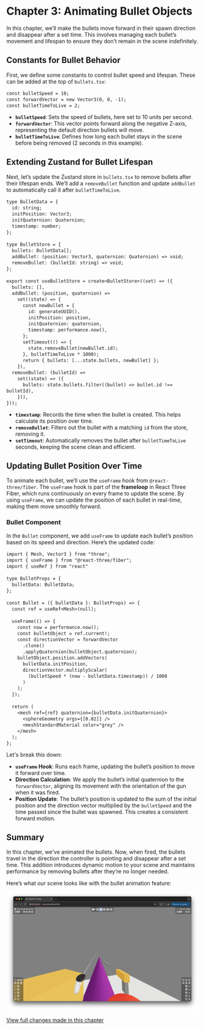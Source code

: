 # Chapter 3: Animating Bullet Objects

In this chapter, we’ll make the bullets move forward in their spawn direction and disappear after a set time. This involves managing each bullet’s movement and lifespan to ensure they don’t remain in the scene indefinitely.

## Constants for Bullet Behavior

First, we define some constants to control bullet speed and lifespan. These can be added at the top of `bullets.tsx`:

```tsx
const bulletSpeed = 10;
const forwardVector = new Vector3(0, 0, -1);
const bulletTimeToLive = 2;
```

- **`bulletSpeed`**: Sets the speed of bullets, here set to 10 units per second.
- **`forwardVector`**: This vector points forward along the negative Z-axis, representing the default direction bullets will move.
- **`bulletTimeToLive`**: Defines how long each bullet stays in the scene before being removed (2 seconds in this example).

## Extending Zustand for Bullet Lifespan

Next, let’s update the Zustand store in `bullets.tsx` to remove bullets after their lifespan ends. We’ll add a `removeBullet` function and update `addBullet` to automatically call it after `bulletTimeToLive`.

```tsx
type BulletData = {
  id: string;
  initPosition: Vector3;
  initQuaternion: Quaternion;
  timestamp: number;
};

type BulletStore = {
  bullets: BulletData[];
  addBullet: (position: Vector3, quaternion: Quaternion) => void;
  removeBullet: (bulletId: string) => void;
};

export const useBulletStore = create<BulletStore>((set) => ({
  bullets: [],
  addBullet: (position, quaternion) =>
    set((state) => {
      const newBullet = {
        id: generateUUID(),
        initPosition: position,
        initQuaternion: quaternion,
        timestamp: performance.now(),
      };
      setTimeout(() => {
        state.removeBullet(newBullet.id);
      }, bulletTimeToLive * 1000);
      return { bullets: [...state.bullets, newBullet] };
    }),
  removeBullet: (bulletId) =>
    set((state) => ({
      bullets: state.bullets.filter((bullet) => bullet.id !== bulletId),
    })),
}));
```

- **`timestamp`**: Records the time when the bullet is created. This helps calculate its position over time.
- **`removeBullet`**: Filters out the bullet with a matching `id` from the store, removing it.
- **`setTimeout`**: Automatically removes the bullet after `bulletTimeToLive` seconds, keeping the scene clean and efficient.

## Updating Bullet Position Over Time

To animate each bullet, we’ll use the `useFrame` hook from `@react-three/fiber`. The `useFrame` hook is part of the **frameloop** in React Three Fiber, which runs continuously on every frame to update the scene. By using `useFrame`, we can update the position of each bullet in real-time, making them move smoothly forward.

### Bullet Component

In the `Bullet` component, we add `useFrame` to update each bullet’s position based on its speed and direction. Here’s the updated code:

```tsx
import { Mesh, Vector3 } from "three";
import { useFrame } from "@react-three/fiber";
import { useRef } from "react"

type BulletProps = {
  bulletData: BulletData;
};

const Bullet = ({ bulletData }: BulletProps) => {
  const ref = useRef<Mesh>(null);

  useFrame(() => {
    const now = performance.now();
    const bulletObject = ref.current!;
    const directionVector = forwardVector
      .clone()
      .applyQuaternion(bulletObject.quaternion);
    bulletObject.position.addVectors(
      bulletData.initPosition,
      directionVector.multiplyScalar(
        (bulletSpeed * (now - bulletData.timestamp)) / 1000
      )
    );
  });

  return (
    <mesh ref={ref} quaternion={bulletData.initQuaternion}>
      <sphereGeometry args={[0.02]} />
      <meshStandardMaterial color="grey" />
    </mesh>
  );
};
```

Let's break this down:

- **`useFrame` Hook**: Runs each frame, updating the bullet’s position to move it forward over time.
- **Direction Calculation**: We apply the bullet’s initial quaternion to the `forwardVector`, aligning its movement with the orientation of the gun when it was fired.
- **Position Update**: The bullet’s position is updated to the sum of the initial position and the direction vector multiplied by the `bulletSpeed` and the time passed since the bullet was spawned. This creates a consistent forward motion.

## Summary

In this chapter, we've animated the bullets. Now, when fired, the bullets travel in the direction the controller is pointing and disappear after a set time. This addition introduces dynamic motion to your scene and maintains performance by removing bullets after they’re no longer needed.

Here’s what our scene looks like with the bullet animation feature:

![Scene with Bullet Animation](./assets/chapter3.png)

[View full changes made in this chapter](https://github.com/meta-quest/webxr-first-steps-react/compare/chapter2...chapter3)
